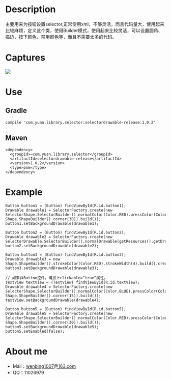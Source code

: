 # Description

主要用来为按钮设置selector,正常使用xml，不够灵活，而且代码量大，使用起来比较麻烦，定义这个类，使用Builder模式，使用起来比较灵活，可以设置圆角、描边，按下颜色，禁用颜色等，而且不需要太多的代码。

# Captures
![][image-1]

# Use

## Gradle

	compile 'com.yuan.library.selector:selectordrawable-release:1.0.2'

## Maven

	<dependency>
	  <groupId>~com.yuan.library.selector</groupId>
	  <artifactId>selectordrawable-release</artifactId>
	  <version>1.0.2</version>
	  <type>pom</type>
	</dependency>

# Example

	Button button1 = (Button) findViewById(R.id.button1);
	Drawable drawable1 = SelectorFactory.create(new SelectorShape.SelectorBuilder().normalColor(Color.RED).pressColor(Color.GREEN).disableColor(Color.BLUE).shapeBuilder(new Shape.ShapeBuilder().corner(30)).build());
	button1.setBackgroundDrawable(drawable1);
	
	Button button2 = (Button) findViewById(R.id.button2);
	Drawable drawable2 = SelectorFactory.create(new SelectorDrawable.SelectorBuilder().normalDrawable(getResources().getDrawable(R.mipmap.button_normal)).pressDrawable(getResources().getDrawable(R.mipmap.button_press)).build());
	button2.setBackgroundDrawable(drawable2);
	
	Button button3 = (Button) findViewById(R.id.button3);
	Drawable drawable3 = new Shape.ShapeBuilder().strokeColor(Color.RED).strokeWidth(4).build().createGradientDrawable(Color.RED);
	button3.setBackgroundDrawable(drawable3);
	
	// 如果非Button控件，请加上clickable=“true”属性。
	TextView textView = (TextView) findViewById(R.id.textView);
	Drawable drawable4 = SelectorFactory.create(new SelectorShape.SelectorBuilder().normalColor(Color.BLUE).pressColor(Color.GRAY).shapeBuilder(new Shape.ShapeBuilder().corner(15)).build());
	textView.setBackgroundDrawable(drawable4);
	
	Button button5 = (Button) findViewById(R.id.button5);
	Drawable drawable5 = SelectorFactory.create(new SelectorShape.SelectorBuilder().normalColor(Color.RED).pressColor(Color.GREEN).disableColor(Color.GRAY).shapeBuilder(new Shape.ShapeBuilder().corner(30)).build());
	button5.setBackgroundDrawable(drawable5);
	button5.setEnabled(false);



# About me
- Mail：[wenbing1007@163.com][1]
- QQ：11026979



[1]:	mailto:wenbing1007@163.com

[image-1]:	https://raw.githubusercontent.com/yuanwenbing/SelectorDrawable/master/captures/demo.gif